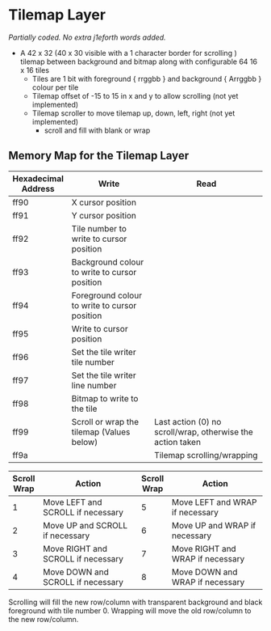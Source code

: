 # Tilemap Layer

_Partially coded. No extra j1eforth words added._

* A 42 x 32 (40 x 30 visible with a 1 character border for scrolling ) tilemap between background and bitmap along with configurable 64 16 x 16 tiles
    * Tiles are 1 bit with foreground { rrggbb } and background { Arrggbb } colour per tile
    * Tilemap offset of -15 to 15 in x and y to allow scrolling (not yet implemented)
    * Tilemap scroller to move tilemap up, down, left, right (not yet implemented)
        * scroll and fill with blank or wrap

## Memory Map for the Tilemap Layer

Hexadecimal<br>Address | Write | Read
----- | ----- | -----
ff90 | X cursor position 
ff91 | Y cursor position
ff92 | Tile number to write to cursor position
ff93 | Background colour to write to cursor position
ff94 | Foreground colour to write to cursor position
ff95 | Write to cursor position
ff96 | Set the tile writer tile number
ff97 | Set the tile writer line number
ff98 | Bitmap to write to the tile
ff99 | Scroll or wrap the tilemap (Values below) | Last action (0) no scroll/wrap, otherwise the action taken
ff9a | | Tilemap scrolling/wrapping

Scroll<br>Wrap | Action | Scroll<br>Wrap | Action 
----- | ----- | ----- | -----
1 | Move LEFT and SCROLL if necessary | 5 | Move LEFT and WRAP if necessary
2 | Move UP and SCROLL if necessary | 6 | Move UP and WRAP if necessary
3 | Move RIGHT and SCROLL if necessary | 7 | Move RIGHT and WRAP if necessary
4 | Move DOWN and SCROLL if necessary | 8 | Move DOWN and WRAP if necessary

Scrolling will fill the new row/column with transparent background and black foreground with tile number 0. Wrapping will move the old row/column to the new row/column.
